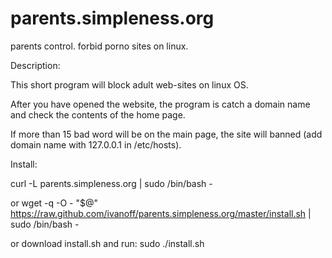 parents.simpleness.org
======================

parents control. forbid porno sites on linux.


Description:

This short program will block adult web-sites on linux OS.

After you have opened the website, the program is catch a domain name and check the contents of the home page.

If more than 15 bad word will be on the main page, the site will banned (add domain name with 127.0.0.1 in /etc/hosts).

Install:

curl -L parents.simpleness.org | sudo /bin/bash - 

or
wget -q -O - "$@" https://raw.github.com/ivanoff/parents.simpleness.org/master/install.sh | sudo /bin/bash -

or download install.sh and run: 
sudo ./install.sh
